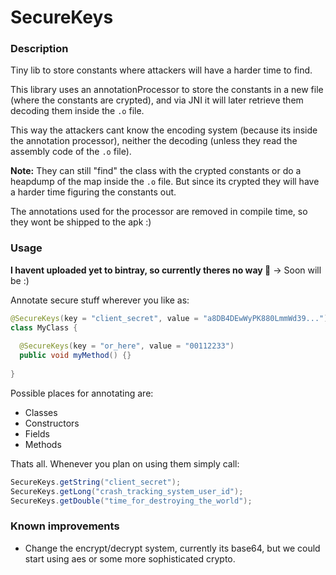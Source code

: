 # SecureKeys

### Description

Tiny lib to store constants where attackers will have a harder time to find.

This library uses an annotationProcessor to store the constants in a new file (where the constants are crypted), and via JNI it will later retrieve them decoding them inside the `.o` file.

This way the attackers cant know the encoding system (because its inside the annotation processor), neither the decoding (unless they read the assembly code of the `.o` file). 

**Note:** They can still "find" the class with the crypted constants or do a heapdump of the map inside the `.o` file. But since its crypted they will have a harder time figuring the constants out.

The annotations used for the processor are removed in compile time, so they wont be shipped to the apk :)

### Usage

**I havent uploaded yet to bintray, so currently theres no way :poop:** -> Soon will be :)

Annotate secure stuff wherever you like as:
```Java
@SecureKeys(key = "client_secret", value = "a8DB4DEwWyPK880LmmWd39...")
class MyClass {
  
  @SecureKeys(key = "or_here", value = "00112233")
  public void myMethod() {}
  
}
```
Possible places for annotating are:
- Classes
- Constructors
- Fields
- Methods

Thats all. Whenever you plan on using them simply call:
```Java
SecureKeys.getString("client_secret");
SecureKeys.getLong("crash_tracking_system_user_id");
SecureKeys.getDouble("time_for_destroying_the_world");
```

### Known improvements
- Change the encrypt/decrypt system, currently its base64, but we could start using aes or some more sophisticated crypto.